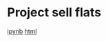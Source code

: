 # Project sell flats
[ipynb](https://github.com/vkharitonov19/Portfolio/blob/main/sell_flats/sell_flats.ipynb) [html](https://github.com/vkharitonov19/Portfolio/blob/main/sell_flats/sell_flats.html)
